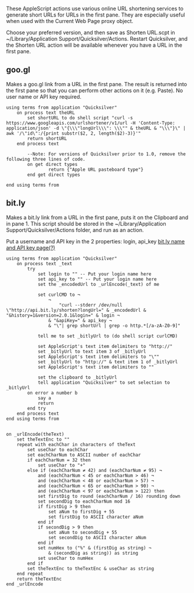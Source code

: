 These AppleScript actions use various online URL shortening services to
generate short URLs for URLs in the first pane. They are especially
useful when used with the Current Web Page proxy object.

Choose your preferred version, and then save as Shorten URL.scpt in
\~/Library/Application Support/Quicksilver/Actions. Restart Quicksilver,
and the Shorten URL action will be available whenever you have a URL in
the first pane.

## goo.gl

Makes a goo.gl link from a URL in the first pane. The result is returned
into the first pane so that you can perform other actions on it (e.g.
Paste). No user name or API key required.

``` applescript
using terms from application "Quicksilver"
    on process text theURL
        set shortURL to do shell script "curl -s https://www.googleapis.com/urlshortener/v1/url -H 'Content-Type: application/json' -d \"{\\\"longUrl\\\": \\\"" & theURL & "\\\"}\" | awk '/\"id\":/{print substr($2, 2, length($2)-3)}'"
        return shortURL
    end process text

        --Note: For versions of Quicksilver prior to 1.0, remove the following three lines of code.
        on get direct types
                return {"Apple URL pasteboard type"}
        end get direct types

end using terms from
```

## bit.ly

Makes a bit.ly link from a URL in the first pane, puts it on the
Clipboard and in pane 1. This script should be stored in the
\~/Library/Application Support/Quicksilver/Actions folder, and run as an
action.

Put a username and API key in the 2 properties: login, api_key [bit.ly
name and API key page(?)](http://bit.ly/a/your_api_key/)

``` applescript
using terms from application "Quicksilver"
    on process text _text
        try
            set login to "" -- Put your login name here
            set api_key to "" -- Put your login name here
            set the _encodedUrl to _urlEncode(_text) of me

            set curlCMD to ¬
                ¬
                    "curl --stderr /dev/null \"http://api.bit.ly/shorten?longUrl=" & _encodedUrl & "&history=1&version=2.0.1&login=" & login ¬
                & "&apiKey=" & api_key ¬
                & "\"| grep shortUrl | grep -o http.*[/a-zA-Z0-9]"

            tell me to set _bitlyUrl to (do shell script curlCMD)

            set AppleScript's text item delimiters to "http://"
            set _bitlyUrl to text item 3 of _bitlyUrl
            set AppleScript's text item delimiters to "\""
            set _bitlyUrl to "http://" & text item 1 of _bitlyUrl
            set AppleScript's text item delimiters to ""

            set the clipboard to _bitlyUrl
            tell application "Quicksilver" to set selection to _bitlyUrl
        on error a number b
            say a
            return
        end try
    end process text
end using terms from


on _urlEncode(theText)
    set theTextEnc to ""
    repeat with eachChar in characters of theText
        set useChar to eachChar
        set eachCharNum to ASCII number of eachChar
        if eachCharNum = 32 then
            set useChar to "+"
        else if (eachCharNum ≠ 42) and (eachCharNum ≠ 95) ¬
            and (eachCharNum < 45 or eachCharNum > 46) ¬
            and (eachCharNum < 48 or eachCharNum > 57) ¬
            and (eachCharNum < 65 or eachCharNum > 90) ¬
            and (eachCharNum < 97 or eachCharNum > 122) then
            set firstDig to round (eachCharNum / 16) rounding down
            set secondDig to eachCharNum mod 16
            if firstDig > 9 then
                set aNum to firstDig + 55
                set firstDig to ASCII character aNum
            end if
            if secondDig > 9 then
                set aNum to secondDig + 55
                set secondDig to ASCII character aNum
            end if
            set numHex to ("%" & (firstDig as string) ¬
                & (secondDig as string)) as string
            set useChar to numHex
        end if
        set theTextEnc to theTextEnc & useChar as string
    end repeat
    return theTextEnc
end _urlEncode
```